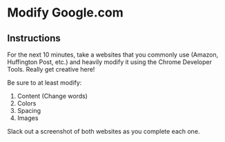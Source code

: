 # Modify Google.com

## Instructions

For the next 10 minutes, take a websites that you commonly use (Amazon, Huffington Post, etc.) and heavily modify it using the Chrome Developer Tools. Really get creative here!

Be sure to at least modify:

1. Content (Change words)
2. Colors
3. Spacing
4. Images

Slack out a screenshot of both websites as you complete each one.
